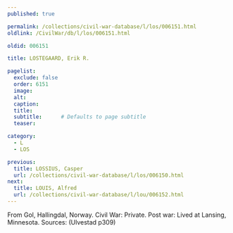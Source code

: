 ```yaml
---
published: true

permalink: /collections/civil-war-database/l/los/006151.html
oldlink: /CivilWar/db/l/los/006151.html

oldid: 006151

title: LOSTEGAARD, Erik R.

pagelist:
  exclude: false
  order: 6151
  image: 
  alt:
  caption:
  title:
  subtitle:      # Defaults to page subtitle
  teaser:

category: 
  - L 
  - LOS

previous:
  title: LOSSIUS, Casper
  url: /collections/civil-war-database/l/los/006150.html  
next:
  title: LOUIS, Alfred
  url: /collections/civil-war-database/l/lou/006152.html   
---
```

From Gol, Hallingdal, Norway. Civil War: Private. Post war: Lived at Lansing, Minnesota. Sources: (Ulvestad p309)